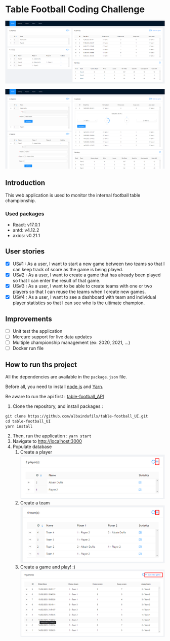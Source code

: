 # Table Football Coding Challenge
![dashboard-1](./images/dashboard-1.png "Dashboard #1")

![dashboard-2](./images/dashboard-2.png "Dashboard deployed #2")

## Introduction
This web application is used to monitor the internal football table championship.

### Used packages
- React: v17.0.1
- antd: v4.12.2
- axios: v0.21.1

## User stories

- [x] US#1 : As a user, I want to start a new game between two teams so that I can keep track of score as the game is being played.
- [x] US#2 : As a user, I want to create a game that has already been played so that I can enter the result of that game.
- [x] US#3 : As a user, I want to be able to create teams with one or two players so that I can reuse the teams when I create new games.
- [x] US#4 : As a user, I want to see a dashboard with team and individual player statistics so that I can see who is the ultimate champion.

## Improvements

- [ ] Unit test the application
- [ ] Mercure support for live data updates
- [ ] Multiple championship management (ex: 2020, 2021, ...)
- [ ] Docker run file

## How to run ths project

All the dependencies are available in the `package.json` file.

Before all, you need to install [node.js](https://nodejs.org/en/) and [Yarn](https://classic.yarnpkg.com/en/docs/install/). 

Be aware to run the api first :  [table-football_API](https://github.com/albaindufils/table-football_API)

1) Clone the repository, and install packages : 

```
git clone https://github.com/albaindufils/table-football_UI.git
cd table-football_UI
yarn install 
```

2) Then, run the application : ` yarn start ` 
3) Navigate to [http://localhost:3000](http://localhost:3000)
4) Populate database
    1) Create a player
    ![player-add](./images/01-player-add.png "Player add card")
    2) Create a team
    ![team-add](./images/02-team-add.png "Team add card")
    3) Create a game and play! :)
    ![game-add](./images/03-game-add.png "Game add card")
